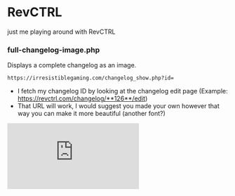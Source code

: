 # RevCTRL
just me playing around with RevCTRL

### full-changelog-image.php
Displays a complete changelog as an image.

`https://irresistiblegaming.com/changelog_show.php?id=`
* I fetch my changelog ID by looking at the changelog edit page (Example: https://revctrl.com/changelog/**126**/edit)
* That URL will work, I would suggest you made your own however that way you can make it more beautiful (another font?)

![changelog](https://irresistiblegaming.com/changelog_show.php?id=130 "changelog")
